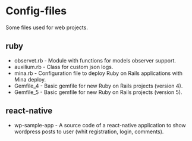 # Config-files

Some files used for web projects.

## ruby

* observet.rb - Module with functions for models observer support.
* auxilium.rb - Class for custom json logs.
* mina.rb - Configuration file to deploy Ruby on Rails applications with Mina deploy.
* Gemfile_4 - Basic gemfile for new Ruby on Rails projects (version 4).
* Gemfile_5 - Basic gemfile for new Ruby on Rails projects (version 5).


## react-native

* wp-sample-app - A source code of a react-native application to show wordpress posts to user (whit registration, login, comments).
